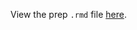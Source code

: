 View the prep `.rmd` file [here](https://github.com/OHI-Science/bhi-prep/blob/draft/baltic2019/CW/eutrophication/eut_prep.rmd).
